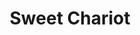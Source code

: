 ---
title: "Sweet Chariot"
url: /bangalore/sweet-chariot-vijayanagar-water-tank-road/
shop: Bäckerei
---